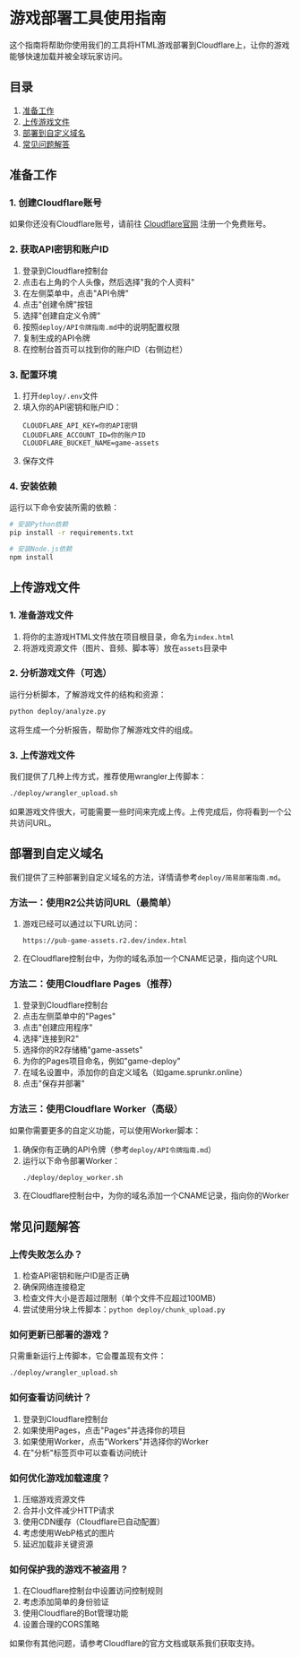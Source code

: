 # 游戏部署工具使用指南

这个指南将帮助你使用我们的工具将HTML游戏部署到Cloudflare上，让你的游戏能够快速加载并被全球玩家访问。

## 目录

1. [准备工作](#准备工作)
2. [上传游戏文件](#上传游戏文件)
3. [部署到自定义域名](#部署到自定义域名)
4. [常见问题解答](#常见问题解答)

## 准备工作

### 1. 创建Cloudflare账号

如果你还没有Cloudflare账号，请前往 [Cloudflare官网](https://dash.cloudflare.com/sign-up) 注册一个免费账号。

### 2. 获取API密钥和账户ID

1. 登录到Cloudflare控制台
2. 点击右上角的个人头像，然后选择"我的个人资料"
3. 在左侧菜单中，点击"API令牌"
4. 点击"创建令牌"按钮
5. 选择"创建自定义令牌"
6. 按照`deploy/API令牌指南.md`中的说明配置权限
7. 复制生成的API令牌
8. 在控制台首页可以找到你的账户ID（右侧边栏）

### 3. 配置环境

1. 打开`deploy/.env`文件
2. 填入你的API密钥和账户ID：
   ```
   CLOUDFLARE_API_KEY=你的API密钥
   CLOUDFLARE_ACCOUNT_ID=你的账户ID
   CLOUDFLARE_BUCKET_NAME=game-assets
   ```
3. 保存文件

### 4. 安装依赖

运行以下命令安装所需的依赖：

```bash
# 安装Python依赖
pip install -r requirements.txt

# 安装Node.js依赖
npm install
```

## 上传游戏文件

### 1. 准备游戏文件

1. 将你的主游戏HTML文件放在项目根目录，命名为`index.html`
2. 将游戏资源文件（图片、音频、脚本等）放在`assets`目录中

### 2. 分析游戏文件（可选）

运行分析脚本，了解游戏文件的结构和资源：

```bash
python deploy/analyze.py
```

这将生成一个分析报告，帮助你了解游戏文件的组成。

### 3. 上传游戏文件

我们提供了几种上传方式，推荐使用wrangler上传脚本：

```bash
./deploy/wrangler_upload.sh
```

如果游戏文件很大，可能需要一些时间来完成上传。上传完成后，你将看到一个公共访问URL。

## 部署到自定义域名

我们提供了三种部署到自定义域名的方法，详情请参考`deploy/简易部署指南.md`。

### 方法一：使用R2公共访问URL（最简单）

1. 游戏已经可以通过以下URL访问：
   ```
   https://pub-game-assets.r2.dev/index.html
   ```
2. 在Cloudflare控制台中，为你的域名添加一个CNAME记录，指向这个URL

### 方法二：使用Cloudflare Pages（推荐）

1. 登录到Cloudflare控制台
2. 点击左侧菜单中的"Pages"
3. 点击"创建应用程序"
4. 选择"连接到R2"
5. 选择你的R2存储桶"game-assets"
6. 为你的Pages项目命名，例如"game-deploy"
7. 在域名设置中，添加你的自定义域名（如game.sprunkr.online）
8. 点击"保存并部署"

### 方法三：使用Cloudflare Worker（高级）

如果你需要更多的自定义功能，可以使用Worker脚本：

1. 确保你有正确的API令牌（参考`deploy/API令牌指南.md`）
2. 运行以下命令部署Worker：
   ```bash
   ./deploy/deploy_worker.sh
   ```
3. 在Cloudflare控制台中，为你的域名添加一个CNAME记录，指向你的Worker

## 常见问题解答

### 上传失败怎么办？

1. 检查API密钥和账户ID是否正确
2. 确保网络连接稳定
3. 检查文件大小是否超过限制（单个文件不应超过100MB）
4. 尝试使用分块上传脚本：`python deploy/chunk_upload.py`

### 如何更新已部署的游戏？

只需重新运行上传脚本，它会覆盖现有文件：

```bash
./deploy/wrangler_upload.sh
```

### 如何查看访问统计？

1. 登录到Cloudflare控制台
2. 如果使用Pages，点击"Pages"并选择你的项目
3. 如果使用Worker，点击"Workers"并选择你的Worker
4. 在"分析"标签页中可以查看访问统计

### 如何优化游戏加载速度？

1. 压缩游戏资源文件
2. 合并小文件减少HTTP请求
3. 使用CDN缓存（Cloudflare已自动配置）
4. 考虑使用WebP格式的图片
5. 延迟加载非关键资源

### 如何保护我的游戏不被盗用？

1. 在Cloudflare控制台中设置访问控制规则
2. 考虑添加简单的身份验证
3. 使用Cloudflare的Bot管理功能
4. 设置合理的CORS策略

如果你有其他问题，请参考Cloudflare的官方文档或联系我们获取支持。
